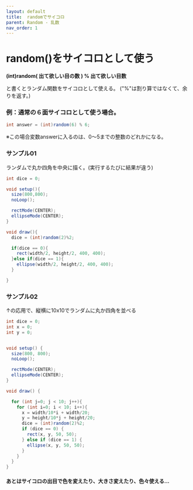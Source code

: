 ```yaml
---
layout: default
title:  randomでサイコロ
parent: Random - 乱数
nav_order: 1
---
```


# random()をサイコロとして使う

**(int)random( 出て欲しい目の数 ) % 出て欲しい目数**

と書くとランダム関数をサイコロとして使える。
("%"は割り算ではなくて、余りを返す。)

### 例：通常の６面サイコロとして使う場合。
```java
int answer = (int)random(6) % 6;
```

※この場合変数answerに入るのは、0～5までの整数のどれかになる。

### サンプル01
ランダムで丸か四角を中央に描く。(実行するたびに結果が違う)

```java
int dice = 0;

void setup(){
  size(800,800);
  noLoop();

  rectMode(CENTER);
  ellipseMode(CENTER);
}

void draw(){
  dice = (int)random(2)%2;

  if(dice == 0){
    rect(width/2, height/2, 400, 400);
  }else if(dice == 1){
    ellipse(width/2, height/2, 400, 400);
  }

}
```

### サンプル02
↑の応用で、縦横に10x10でランダムに丸か四角を並べる
```java
int dice = 0;
int x = 0;
int y = 0;


void setup() {
  size(800, 800);
  noLoop();

  rectMode(CENTER);
  ellipseMode(CENTER);
}

void draw() {

  for (int j=0; j < 10; j++){
    for (int i=0; i < 10; i++){
      x = width/10*i + width/20;
      y = height/10*j + height/20;
      dice = (int)random(2)%2;
      if (dice == 0) {
        rect(x, y, 50, 50);
      } else if (dice == 1) {
        ellipse(x, y, 50, 50);
      }
    }
  }
}
```

#### あとはサイコロの出目で色を変えたり、大きさ変えたり、色々使える...
